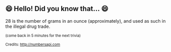 ## 😄 Hello! Did you know that... 😄
28 is the number of grams in an ounce (approximately), and used as such in the illegal drug trade.

<sup>(come back in 5 minutes for the next trivia)</sup>


<sup>Credits: http://numbersapi.com</sup>
